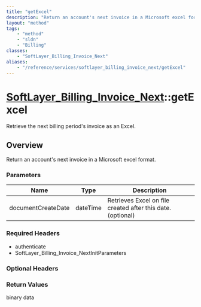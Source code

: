 ```yaml
---
title: "getExcel"
description: "Return an account's next invoice in a Microsoft excel format."
layout: "method"
tags:
    - "method"
    - "sldn"
    - "Billing"
classes:
    - "SoftLayer_Billing_Invoice_Next"
aliases:
    - "/reference/services/softlayer_billing_invoice_next/getExcel"
---
```

# [SoftLayer_Billing_Invoice_Next](/reference/services/SoftLayer_Billing_Invoice_Next)::getExcel

Retrieve the next billing period's invoice as an Excel.


## Overview 
Return an account's next invoice in a Microsoft excel format.

### Parameters 
|Name | Type | Description |
| --- | --- | --- |
|documentCreateDate| dateTime| Retrieves Excel on file created after this date. (optional)|


### Required Headers
* authenticate
* SoftLayer_Billing_Invoice_NextInitParameters

### Optional Headers

### Return Values
binary data

